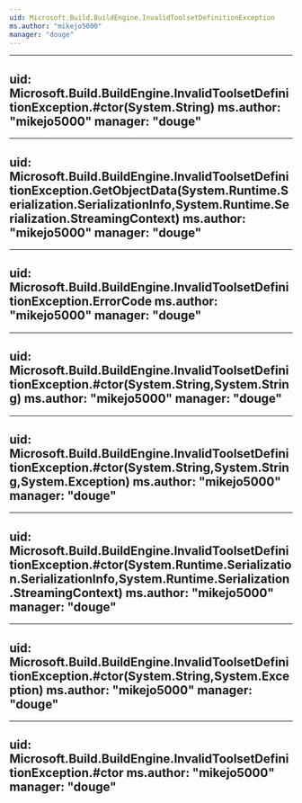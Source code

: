 ```yaml
---
uid: Microsoft.Build.BuildEngine.InvalidToolsetDefinitionException
ms.author: "mikejo5000"
manager: "douge"
---
```


---
uid: Microsoft.Build.BuildEngine.InvalidToolsetDefinitionException.#ctor(System.String)
ms.author: "mikejo5000"
manager: "douge"
---

---
uid: Microsoft.Build.BuildEngine.InvalidToolsetDefinitionException.GetObjectData(System.Runtime.Serialization.SerializationInfo,System.Runtime.Serialization.StreamingContext)
ms.author: "mikejo5000"
manager: "douge"
---

---
uid: Microsoft.Build.BuildEngine.InvalidToolsetDefinitionException.ErrorCode
ms.author: "mikejo5000"
manager: "douge"
---

---
uid: Microsoft.Build.BuildEngine.InvalidToolsetDefinitionException.#ctor(System.String,System.String)
ms.author: "mikejo5000"
manager: "douge"
---

---
uid: Microsoft.Build.BuildEngine.InvalidToolsetDefinitionException.#ctor(System.String,System.String,System.Exception)
ms.author: "mikejo5000"
manager: "douge"
---

---
uid: Microsoft.Build.BuildEngine.InvalidToolsetDefinitionException.#ctor(System.Runtime.Serialization.SerializationInfo,System.Runtime.Serialization.StreamingContext)
ms.author: "mikejo5000"
manager: "douge"
---

---
uid: Microsoft.Build.BuildEngine.InvalidToolsetDefinitionException.#ctor(System.String,System.Exception)
ms.author: "mikejo5000"
manager: "douge"
---

---
uid: Microsoft.Build.BuildEngine.InvalidToolsetDefinitionException.#ctor
ms.author: "mikejo5000"
manager: "douge"
---
